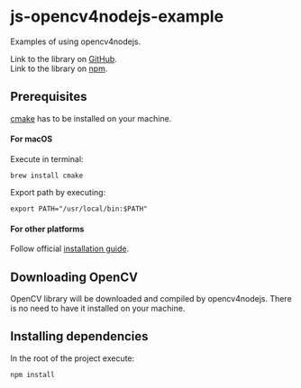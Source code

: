 # js-opencv4nodejs-example
Examples of using opencv4nodejs. 
 
Link to the library on [GitHub]("https://github.com/justadudewhohacks/opencv4nodejs/").  
Link to the library on [npm]("https://www.npmjs.com/package/opencv4nodejs/").

## Prerequisites 
[cmake]("https://cmake.org/") has to be installed on your machine.

#### For macOS

Execute in terminal:
```
brew install cmake
``` 

Export path by executing:
```
export PATH="/usr/local/bin:$PATH"
```

#### For other platforms

Follow official [installation guide]("https://cmake.org/install/").

## Downloading OpenCV
OpenCV library will be downloaded and compiled by opencv4nodejs. There is no need to have it installed on your machine.

## Installing dependencies

In the root of the project execute:
```
npm install
```
